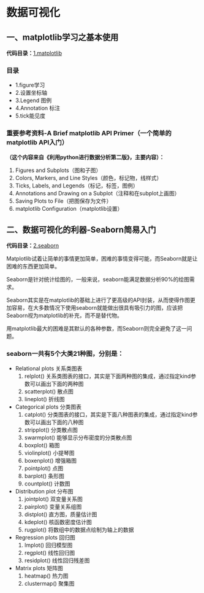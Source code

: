 # 数据可视化
## 一、matplotlib学习之基本使用
**代码目录：**[1.matplotlib](1.matplotlib)

### 目录

 - 1.figure学习
 - 2.设置坐标轴
 - 3.Legend 图例
 - 4.Annotation 标注
 - 5.tick能见度



### 重要参考资料-A Brief matplotlib API Primer（一个简单的matplotlib API入门）
**（这个内容来自《利用python进行数据分析第二版》，主要内容）：**

1. Figures and Subplots（图和子图）
2. Colors, Markers, and Line Styles（颜色，标记物，线样式）
3. Ticks, Labels, and Legends（标记，标签，图例）
4. Annotations and Drawing on a Subplot（注释和在subplot上画图）
5. Saving Plots to File（把图保存为文件）
6. matplotlib Configuration（matplotlib设置）



## 二、数据可视化的利器-Seaborn简易入门

**代码目录：**[2.seaborn](2.seaborn)

Matplotlib试着让简单的事情更加简单，困难的事情变得可能，而Seaborn就是让困难的东西更加简单。 

Seaborn是针对统计绘图的，一般来说，seaborn能满足数据分析90%的绘图需求。

Seaborn其实是在matplotlib的基础上进行了更高级的API封装，从而使得作图更加容易，在大多数情况下使用seaborn就能做出很具有吸引力的图，应该把Seaborn视为matplotlib的补充，而不是替代物。

用matplotlib最大的困难是其默认的各种参数，而Seaborn则完全避免了这一问题。

### seaborn一共有5个大类21种图，分别是：

- Relational plots 关系类图表
  1. relplot() 关系类图表的接口，其实是下面两种图的集成，通过指定kind参数可以画出下面的两种图
  2. scatterplot() 散点图
  3. lineplot() 折线图
- Categorical plots 分类图表
  1. catplot() 分类图表的接口，其实是下面八种图表的集成，通过指定kind参数可以画出下面的八种图
  2. stripplot() 分类散点图
  3. swarmplot() 能够显示分布密度的分类散点图
  4. boxplot() 箱图
  5. violinplot() 小提琴图
  6. boxenplot() 增强箱图
  7. pointplot() 点图
  8. barplot() 条形图
  9. countplot() 计数图
- Distribution plot 分布图
  1. jointplot() 双变量关系图
  2. pairplot() 变量关系组图
  3. distplot() 直方图，质量估计图
  4. kdeplot() 核函数密度估计图
  5. rugplot() 将数组中的数据点绘制为轴上的数据
- Regression plots 回归图
  1. lmplot() 回归模型图
  2. regplot() 线性回归图
  3. residplot() 线性回归残差图
- Matrix plots 矩阵图
  1. heatmap() 热力图
  2. clustermap() 聚集图

